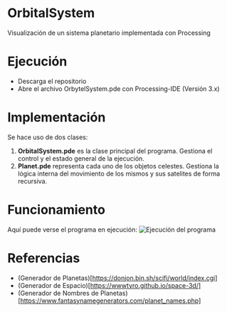 # OrbitalSystem
Visualización de un sistema planetario implementada con Processing

# Ejecución 
* Descarga el repositorio
* Abre el archivo OrbytelSystem.pde con Processing-IDE (Versión 3.x)

# Implementación
Se hace uso de dos clases:
1. **OrbitalSystem.pde** es la clase principal del programa. Gestiona el control y el estado general de la ejecución.
2. **Planet.pde** representa cada uno de los objetos celestes. Gestiona la lógica interna del movimiento de los mismos y sus satelites de forma recursiva.

# Funcionamiento
Aquí puede verse el programa en ejecución:
![Ejecución del programa](https://github.com/audepe/OrbitalSystem/blob/master/demo.gif)

# Referencias
* (Generador de Planetas)[https://donjon.bin.sh/scifi/world/index.cgi]
* (Generador de Espacio)[https://wwwtyro.github.io/space-3d/]
* (Generador de Nombres de Planetas)[https://www.fantasynamegenerators.com/planet_names.php]